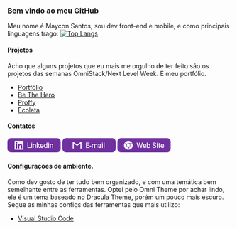 ### Bem vindo ao meu GitHub

Meu nome é Maycon Santos, sou dev front-end e mobile, e como principais linguagens trago:
[![Top Langs](https://github-readme-stats.vercel.app/api/top-langs/?username=mayconsgs&theme=dark)](https://github.com/anuraghazra/github-readme-stats)

#### Projetos

Acho que alguns projetos que eu mais me orgulho de ter feito são os projetos das semanas OmniStack/Next Level Week. E meu portfólio.

- [Portfólio](https://github.com/Mayconsgs/Portfolio)
- [Be The Hero](https://github.com/Mayconsgs/Be-The-Hero)
- [Proffy](https://github.com/Mayconsgs/Proffy)
- [Ecoleta](https://github.com/Mayconsgs/Ecoleta)

#### Contatos

[![Linkedin](./assets/Git%20buttons.png)](https://www.linkedin.com/in/mayconsgs/) [![Email](./assets/Git%20buttons-1.png)](mailto:maycon.s.santos44@gmail.com) [![Web Site](./assets/Git%20buttons-2.png)](https://mayconsgs.netlify.app/)

#### Configurações de ambiente.

Como dev gosto de ter tudo bem organizado, e com uma temática bem semelhante entre as ferramentas. Optei pelo Omni Theme por achar lindo, ele é um tema baseado no Dracula Theme, porém um pouco mais escuro.
Segue as minhas configs das ferramentas que mais utilizo:

- [Visual Studio Code](./config/vscode-config.json)
